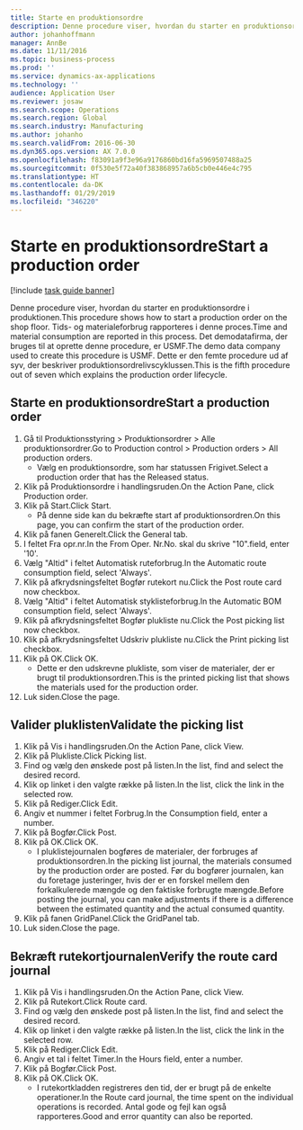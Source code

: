 ```yaml
---
title: Starte en produktionsordre
description: Denne procedure viser, hvordan du starter en produktionsordre i produktionen.
author: johanhoffmann
manager: AnnBe
ms.date: 11/11/2016
ms.topic: business-process
ms.prod: ''
ms.service: dynamics-ax-applications
ms.technology: ''
audience: Application User
ms.reviewer: josaw
ms.search.scope: Operations
ms.search.region: Global
ms.search.industry: Manufacturing
ms.author: johanho
ms.search.validFrom: 2016-06-30
ms.dyn365.ops.version: AX 7.0.0
ms.openlocfilehash: f83091a9f3e96a9176860bd16fa5969507488a25
ms.sourcegitcommit: 0f530e5f72a40f383868957a6b5cb0e446e4c795
ms.translationtype: HT
ms.contentlocale: da-DK
ms.lasthandoff: 01/29/2019
ms.locfileid: "346220"
---
```

# <a name="start-a-production-order"></a><span data-ttu-id="29c80-103">Starte en produktionsordre</span><span class="sxs-lookup"><span data-stu-id="29c80-103">Start a production order</span></span>

[!include [task guide banner](../../includes/task-guide-banner.md)]

<span data-ttu-id="29c80-104">Denne procedure viser, hvordan du starter en produktionsordre i produktionen.</span><span class="sxs-lookup"><span data-stu-id="29c80-104">This procedure shows how to start a production order on the shop floor.</span></span> <span data-ttu-id="29c80-105">Tids- og materialeforbrug rapporteres i denne proces.</span><span class="sxs-lookup"><span data-stu-id="29c80-105">Time and material consumption are reported in this process.</span></span> <span data-ttu-id="29c80-106">Det demodatafirma, der bruges til at oprette denne procedure, er USMF.</span><span class="sxs-lookup"><span data-stu-id="29c80-106">The demo data company used to create this procedure is USMF.</span></span> <span data-ttu-id="29c80-107">Dette er den femte procedure ud af syv, der beskriver produktionsordrelivscyklussen.</span><span class="sxs-lookup"><span data-stu-id="29c80-107">This is the fifth procedure out of seven which explains the production order lifecycle.</span></span>


## <a name="start-a-production-order"></a><span data-ttu-id="29c80-108">Starte en produktionsordre</span><span class="sxs-lookup"><span data-stu-id="29c80-108">Start a production order</span></span>
1. <span data-ttu-id="29c80-109">Gå til Produktionsstyring > Produktionsordrer > Alle produktionsordrer.</span><span class="sxs-lookup"><span data-stu-id="29c80-109">Go to Production control > Production orders > All production orders.</span></span>
    * <span data-ttu-id="29c80-110">Vælg en produktionsordre, som har statussen Frigivet.</span><span class="sxs-lookup"><span data-stu-id="29c80-110">Select a production order that has the Released status.</span></span>  
2. <span data-ttu-id="29c80-111">Klik på Produktionsordre i handlingsruden.</span><span class="sxs-lookup"><span data-stu-id="29c80-111">On the Action Pane, click Production order.</span></span>
3. <span data-ttu-id="29c80-112">Klik på Start.</span><span class="sxs-lookup"><span data-stu-id="29c80-112">Click Start.</span></span>
    * <span data-ttu-id="29c80-113">På denne side kan du bekræfte start af produktionsordren.</span><span class="sxs-lookup"><span data-stu-id="29c80-113">On this page, you can confirm the start of the production order.</span></span>  
4. <span data-ttu-id="29c80-114">Klik på fanen Generelt.</span><span class="sxs-lookup"><span data-stu-id="29c80-114">Click the General tab.</span></span>
5. <span data-ttu-id="29c80-115">I feltet Fra opr.nr.</span><span class="sxs-lookup"><span data-stu-id="29c80-115">In the From Oper.</span></span> <span data-ttu-id="29c80-116">Nr.</span><span class="sxs-lookup"><span data-stu-id="29c80-116">No.</span></span> <span data-ttu-id="29c80-117">skal du skrive "10".</span><span class="sxs-lookup"><span data-stu-id="29c80-117">field, enter '10'.</span></span>
6. <span data-ttu-id="29c80-118">Vælg "Altid" i feltet Automatisk ruteforbrug.</span><span class="sxs-lookup"><span data-stu-id="29c80-118">In the Automatic route consumption field, select 'Always'.</span></span>
7. <span data-ttu-id="29c80-119">Klik på afkrydsningsfeltet Bogfør rutekort nu.</span><span class="sxs-lookup"><span data-stu-id="29c80-119">Click the Post route card now checkbox.</span></span>
8. <span data-ttu-id="29c80-120">Vælg "Altid" i feltet Automatisk styklisteforbrug.</span><span class="sxs-lookup"><span data-stu-id="29c80-120">In the Automatic BOM consumption field, select 'Always'.</span></span>
9. <span data-ttu-id="29c80-121">Klik på afkrydsningsfeltet Bogfør plukliste nu.</span><span class="sxs-lookup"><span data-stu-id="29c80-121">Click the Post picking list now checkbox.</span></span>
10. <span data-ttu-id="29c80-122">Klik på afkrydsningsfeltet Udskriv plukliste nu.</span><span class="sxs-lookup"><span data-stu-id="29c80-122">Click the Print picking list checkbox.</span></span>
11. <span data-ttu-id="29c80-123">Klik på OK.</span><span class="sxs-lookup"><span data-stu-id="29c80-123">Click OK.</span></span>
    * <span data-ttu-id="29c80-124">Dette er den udskrevne plukliste, som viser de materialer, der er brugt til produktionsordren.</span><span class="sxs-lookup"><span data-stu-id="29c80-124">This is the printed picking list that shows the materials used for the production order.</span></span>  
12. <span data-ttu-id="29c80-125">Luk siden.</span><span class="sxs-lookup"><span data-stu-id="29c80-125">Close the page.</span></span>

## <a name="validate-the-picking-list"></a><span data-ttu-id="29c80-126">Valider pluklisten</span><span class="sxs-lookup"><span data-stu-id="29c80-126">Validate the picking list</span></span>
1. <span data-ttu-id="29c80-127">Klik på Vis i handlingsruden.</span><span class="sxs-lookup"><span data-stu-id="29c80-127">On the Action Pane, click View.</span></span>
2. <span data-ttu-id="29c80-128">Klik på Plukliste.</span><span class="sxs-lookup"><span data-stu-id="29c80-128">Click Picking list.</span></span>
3. <span data-ttu-id="29c80-129">Find og vælg den ønskede post på listen.</span><span class="sxs-lookup"><span data-stu-id="29c80-129">In the list, find and select the desired record.</span></span>
4. <span data-ttu-id="29c80-130">Klik op linket i den valgte række på listen.</span><span class="sxs-lookup"><span data-stu-id="29c80-130">In the list, click the link in the selected row.</span></span>
5. <span data-ttu-id="29c80-131">Klik på Rediger.</span><span class="sxs-lookup"><span data-stu-id="29c80-131">Click Edit.</span></span>
6. <span data-ttu-id="29c80-132">Angiv et nummer i feltet Forbrug.</span><span class="sxs-lookup"><span data-stu-id="29c80-132">In the Consumption field, enter a number.</span></span>
7. <span data-ttu-id="29c80-133">Klik på Bogfør.</span><span class="sxs-lookup"><span data-stu-id="29c80-133">Click Post.</span></span>
8. <span data-ttu-id="29c80-134">Klik på OK.</span><span class="sxs-lookup"><span data-stu-id="29c80-134">Click OK.</span></span>
    * <span data-ttu-id="29c80-135">I pluklistejournalen bogføres de materialer, der forbruges af produktionsordren.</span><span class="sxs-lookup"><span data-stu-id="29c80-135">In the picking list journal, the materials consumed by the production order are posted.</span></span> <span data-ttu-id="29c80-136">Før du bogfører journalen, kan du foretage justeringer, hvis der er en forskel mellem den forkalkulerede mængde og den faktiske forbrugte mængde.</span><span class="sxs-lookup"><span data-stu-id="29c80-136">Before posting the journal, you can make adjustments if there is a difference between the estimated quantity and the actual consumed quantity.</span></span>  
9. <span data-ttu-id="29c80-137">Klik på fanen GridPanel.</span><span class="sxs-lookup"><span data-stu-id="29c80-137">Click the GridPanel tab.</span></span>
10. <span data-ttu-id="29c80-138">Luk siden.</span><span class="sxs-lookup"><span data-stu-id="29c80-138">Close the page.</span></span>

## <a name="verify-the-route-card-journal"></a><span data-ttu-id="29c80-139">Bekræft rutekortjournalen</span><span class="sxs-lookup"><span data-stu-id="29c80-139">Verify the route card journal</span></span>
1. <span data-ttu-id="29c80-140">Klik på Vis i handlingsruden.</span><span class="sxs-lookup"><span data-stu-id="29c80-140">On the Action Pane, click View.</span></span>
2. <span data-ttu-id="29c80-141">Klik på Rutekort.</span><span class="sxs-lookup"><span data-stu-id="29c80-141">Click Route card.</span></span>
3. <span data-ttu-id="29c80-142">Find og vælg den ønskede post på listen.</span><span class="sxs-lookup"><span data-stu-id="29c80-142">In the list, find and select the desired record.</span></span>
4. <span data-ttu-id="29c80-143">Klik op linket i den valgte række på listen.</span><span class="sxs-lookup"><span data-stu-id="29c80-143">In the list, click the link in the selected row.</span></span>
5. <span data-ttu-id="29c80-144">Klik på Rediger.</span><span class="sxs-lookup"><span data-stu-id="29c80-144">Click Edit.</span></span>
6. <span data-ttu-id="29c80-145">Angiv et tal i feltet Timer.</span><span class="sxs-lookup"><span data-stu-id="29c80-145">In the Hours field, enter a number.</span></span>
7. <span data-ttu-id="29c80-146">Klik på Bogfør.</span><span class="sxs-lookup"><span data-stu-id="29c80-146">Click Post.</span></span>
8. <span data-ttu-id="29c80-147">Klik på OK.</span><span class="sxs-lookup"><span data-stu-id="29c80-147">Click OK.</span></span>
    * <span data-ttu-id="29c80-148">I rutekortkladden registreres den tid, der er brugt på de enkelte operationer.</span><span class="sxs-lookup"><span data-stu-id="29c80-148">In the Route card journal, the time spent on the individual operations is recorded.</span></span> <span data-ttu-id="29c80-149">Antal gode og fejl kan også rapporteres.</span><span class="sxs-lookup"><span data-stu-id="29c80-149">Good and error quantity can also be reported.</span></span>  
